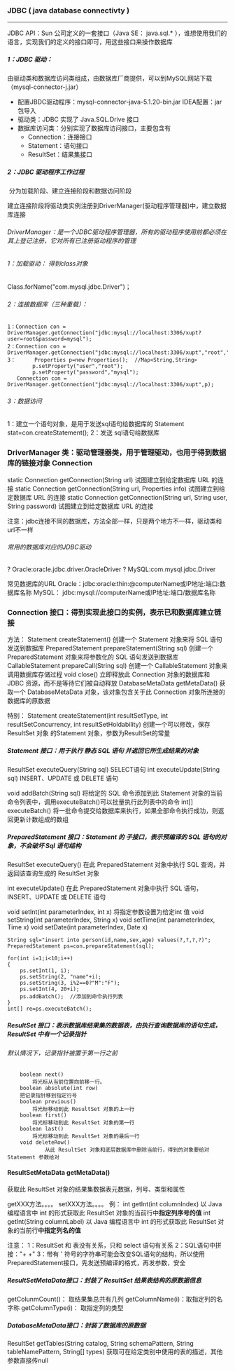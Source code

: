 ### JDBC ( java database connectivty )

------

JDBC API：Sun 公司定义的一套接口（Java SE： java.sql.* ），谁想使用我们的语言，实现我们的定义的接口即可，用这些接口来操作数据库

##### 1：JDBC 驱动：

​	由驱动类和数据库访问类组成，由数据库厂商提供，可以到MySQL网站下载（mysql-connector-j.jar）

- 配置JBDC驱动程序：mysql-connector-java-5.1.20-bin.jar IDEA配置：jar包导入
- 驱动类：JDBC 实现了 Java.SQL.Drive 接口
- 数据库访问类：分别实现了数据库访问接口，主要包含有
  - Connection：连接接口
  - Statement：语句接口
  - ResultSet：结果集接口

##### 2：JDBC 驱动程序工作过程

​	分为加载阶段、建立连接阶段和数据访问阶段

建立连接阶段将驱动类实例注册到DriverManager(驱动程序管理器)中，建立数据库连接

###### DriverManager：是一个JDBC驱动程序管理器，所有的驱动程序使用前都必须在其上登记注册，它对所有已注册驱动程序的管理

###### 1：加载驱动： 得到class对象

Class.forName("com.mysql.jdbc.Driver")；

###### 2：连接数据库（三种重载）：

```
1：Connection con = DriverManager.getConnection("jdbc:mysql://localhost:3306/xupt?user=root&password=mysql");
2：Connection con = DriverManager.getConnection("jdbc:mysql://localhost:3306/xupt","root","mysql");
3：	    Properties p=new Properties();  //Map<String,String>
		p.setProperty("user","root");
		p.setProperty("password","mysql");
   Connection con = DriverManager.getConnection("jdbc:mysql://localhost:3306/xupt",p);
```

###### 3：数据访问

1：建立一个语句对象，是用于发送sql语句给数据库的 Statement stat=con.createStatement(); 2：发送 sql语句给数据库

### DriverManager 类：驱动管理器类，用于管理驱动，也用于得到数据库的链接对象 Connection

static Connection getConnection(String url) 试图建立到给定数据库 URL 的连接 static Connection getConnection(String url, Properties info) 试图建立到给定数据库 URL 的连接 static Connection getConnection(String url, String user, String password) 试图建立到给定数据库 URL 的连接

注意：jdbc连接不同的数据库，方法全部一样，只是两个地方不一样，驱动类和url不一样

###### 常用的数据库对应的JDBC驱动

?	Oracle:oracle.jdbc.driver.OracleDriver ?	MySQL:com.mysql.jdbc.Driver

常见数据库的URL Oracle：jdbc:oracle:thin:@computerName或IP地址:端口:数据库名称 MySQL： jdbc:mysql://computerName或IP地址:端口/数据库名称

### Connection 接口：得到实现此接口的实例，表示已和数据库建立链接

方法： Statement createStatement() 创建一个 Statement 对象来将 SQL 语句发送到数据库 PreparedStatement prepareStatement(String sql) 创建一个 PreparedStatement 对象来将参数化的 SQL 语句发送到数据库 CallableStatement prepareCall(String sql) 创建一个 CallableStatement 对象来调用数据库存储过程
void close() 立即释放此 Connection 对象的数据库和 JDBC 资源，而不是等待它们被自动释放 DatabaseMetaData getMetaData() 获取一个 DatabaseMetaData 对象，该对象包含关于此 Connection 对象所连接的数据库的原数据

特别： Statement createStatement(int resultSetType, int resultSetConcurrency, int resultSetHoldability) 创建一个可以修改，保存ResultSet 对象 的Statement 对象，参数为ResultSet的常量

##### Statement 接口：用于执行 静态 SQL 语句 并返回它所生成结果的对象

ResultSet executeQuery(String sql) SELECT语句 int executeUpdate(String sql) INSERT、UPDATE 或 DELETE 语句

void addBatch(String sql) 将给定的 SQL 命令添加到此 Statement 对象的当前命令列表中，调用executeBatch()可以批量执行此列表中的命令 int[] executeBatch() 将一批命令提交给数据库来执行，如果全部命令执行成功，则返回更新计数组成的数组

##### PreparedStatement 接口：Statement 的 子接口，表示预编译的 SQL 语句的对象，不会破坏 Sql 语句结构

ResultSet executeQuery() 在此 PreparedStatement 对象中执行 SQL 查询，并返回该查询生成的 ResultSet 对象

int executeUpdate() 在此 PreparedStatement 对象中执行 SQL 语句，INSERT、UPDATE 或 DELETE 语句

void setInt(int parameterIndex, int x) 将指定参数设置为给定int 值 void setString(int parameterIndex, String x) void setTime(int parameterIndex, Time x) void setDate(int parameterIndex, Date x)

```
String sql="insert into person(id,name,sex,age) values(?,?,?,?)";
PreparedStatement ps=con.prepareStatement(sql);
		
for(int i=1;i<10;i++)
{
    ps.setInt(1, i);
    ps.setString(2, "name"+i);
    ps.setString(3, i%2==0?"M":"F");
    ps.setInt(4, 20+i);
    ps.addBatch();  //添加到命令执行列表
}
int[] re=ps.executeBatch();
```

##### ResultSet 接口：表示数据库结果集的数据表，由执行查询数据库的语句生成，ResultSet 中有一个记录指针

###### 默认情况下，记录指针被置于第一行之前

```
    boolean next() 
      	将光标从当前位置向前移一行。 
    boolean absolute(int row) 
	把记录指针移到指定行号
    boolean previous() 
      	将光标移动到此 ResultSet 对象的上一行
    boolean first() 
      	将光标移动到此 ResultSet 对象的第一行
    boolean last() 
      	将光标移动到此 ResultSet 对象的最后一行 
    void deleteRow() 
            从此 ResultSet 对象和底层数据库中删除当前行，得到的对象要给对Statement 参数给对
```

#### ResultSetMetaData getMetaData()

获取此 ResultSet 对象的结果集数据表元数据，列号、类型和属性

getXXX方法。。。。 setXXX方法。。。。 例： int getInt(int columnIndex) 以 Java 编程语言中 int 的形式获取此 ResultSet 对象的当前行中**指定列序号的值** int getInt(String columnLabel) 以 Java 编程语言中 int 的形式获取此 ResultSet 对象的当前行**中指定列名的值**

注意： 1：ResultSet 和 表没有关系，只和 select 语句有关系 2：SQL语句中拼接："+ +" 3：带有 ' 符号的字符串可能会改变SQL语句的结构，所以使用PreparedStatement接口，先发送预编译的格式，再发参数，安全

##### ResultSetMetaData接口：封装了 ResultSet 结果表结构的原数据信息

getColunmCount()： 取结果集总共有几列 getColumnName(i)：取指定列的名字称 getColumnType(i)： 取指定列的类型

##### DatabaseMetaData接口：封装了数据库的原数据

ResultSet getTables(String catalog, String schemaPattern, String tableNamePattern, String[] types) 获取可在给定类别中使用的表的描述，其他参数直接传null
